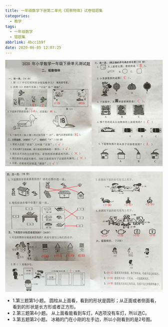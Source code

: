 ```yaml
---
title: 一年级数学下册第二单元《观察物体》试卷错题集
categories:
  - 教学
tags:
  - 一年级数学
  - 错题集
abbrlink: 4bcc1b9f
date: 2020-06-05 12:07:25
---
```


![](../img/%E4%B8%80%E5%B9%B4%E7%BA%A7%E6%95%B0%E5%AD%A6%E4%B8%8B%E5%86%8C%E7%AC%AC%E4%BA%8C%E5%8D%95%E5%85%83%E3%80%8A%E8%A7%82%E5%AF%9F%E7%89%A9%E4%BD%93%E3%80%8B%E8%AF%95%E5%8D%B7%E9%94%99%E9%A2%98%E9%9B%86/1.jpg)

![第二张](../img/%E4%B8%80%E5%B9%B4%E7%BA%A7%E6%95%B0%E5%AD%A6%E4%B8%8B%E5%86%8C%E7%AC%AC%E4%BA%8C%E5%8D%95%E5%85%83%E3%80%8A%E8%A7%82%E5%AF%9F%E7%89%A9%E4%BD%93%E3%80%8B%E8%AF%95%E5%8D%B7%E9%94%99%E9%A2%98%E9%9B%86/2.jpg)

+ 1.第三题第1小题。
  圆柱从上面看，看到的形状是圆形；从正面或者侧面看，看到的形状是长方形或者正方形。
+ 2.第三题第4小题。
  从上面看能看到车灯，A选项没有车灯，所以选C。
+ 3.第五题第2小题。
  冰箱的门在小刚的左手边，所以小刚看到的是2号图。
